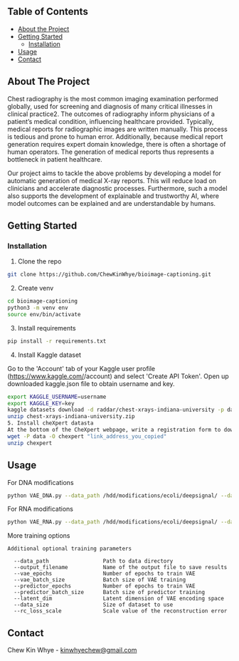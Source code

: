 <!-- TABLE OF CONTENTS -->
## Table of Contents

* [About the Project](#about-the-project)
* [Getting Started](#getting-started)
  * [Installation](#installation)
* [Usage](#usage)
* [Contact](#contact)


<!-- ABOUT THE PROJECT -->
## About The Project

Chest radiography is the most common imaging examination performed globally, used for screening and diagnosis of many critical illnesses in clinical practice2. The outcomes of radiography inform physicians of a patient’s medical condition, influencing healthcare provided. Typically, medical reports for radiographic images are written manually. This process is tedious and prone to human error. Additionally, because medical report generation requires expert domain knowledge, there is often a shortage of human operators. The generation of medical reports thus represents a bottleneck in patient healthcare. 

Our project aims to tackle the above problems by developing a model for automatic generation of medical X-ray reports. This will reduce load on clinicians and accelerate diagnostic processes. Furthermore, such a model also supports the development of explainable and trustworthy AI, where model outcomes can be explained and are understandable by humans.   


<!-- GETTING STARTED -->
## Getting Started

### Installation

1. Clone the repo
```sh
git clone https://github.com/ChewKinWhye/bioimage-captioning.git
```
2. Create venv
```sh
cd bioimage-captioning
python3 -m venv env
source env/bin/activate 
```
3. Install requirements
```sh
pip install -r requirements.txt
```
4. Install Kaggle dataset

Go to the 'Account' tab of your Kaggle user profile (https://www.kaggle.com/<username>/account) and select 'Create API Token'.
Open up downloaded kaggle.json file to obtain username and key.
```sh
export KAGGLE_USERNAME=username
export KAGGLE_KEY=key
kaggle datasets download -d raddar/chest-xrays-indiana-university -p data
unzip chest-xrays-indiana-university.zip
5. Install cheXpert datasta
At the bottom of the CheXpert webpage, write a registration form to download the CheXpert dataset. You will receive an email with the download link. Right-click your mouse on the download link(439GB or 11GB) and click 'Copy link address'
wget -P data -O chexpert "link_address_you_copied"
unzip chexpert
```

<!-- USAGE EXAMPLES -->
## Usage

For DNA modifications

```sh
python VAE_DNA.py --data_path /hdd/modifications/ecoli/deepsignal/ --data_size 500000 --rc_loss_scale 1 --output_filename VAE_DNA
```

For RNA modifications

```sh
python VAE_RNA.py --data_path /hdd/modifications/ecoli/deepsignal/ --data_size 900000 --rc_loss_scale 8 --output_filename VAE_RNA
```
More training options

```
Additional optional training parameters

  --data_path                 Path to data directory
  --output_filename           Name of the output file to save results
  --vae_epochs                Number of epochs to train VAE
  --vae_batch_size            Batch size of VAE training
  --predictor_epochs          Number of epochs to train VAE
  --predictor_batch_size      Batch size of predictor training
  --latent_dim                Latent dimension of VAE encoding space
  --data_size                 Size of dataset to use
  --rc_loss_scale             Scale value of the reconstruction error
```

<!-- CONTACT -->
## Contact

Chew Kin Whye - kinwhyechew@gmail.com

